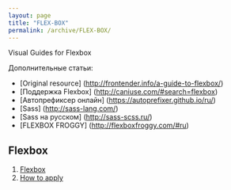 ```yaml
---
layout: page
title: "FLEX-BOX"
permalink: /archive/FLEX-BOX/
---
```


Visual Guides for Flexbox

Дополнительные статьи:
- [Original resource] (http://frontender.info/a-guide-to-flexbox/)
- [Поддержка Flexbox] (http://caniuse.com/#search=flexbox)
- [Автопрефиксер онлайн] (https://autoprefixer.github.io/ru/)
- [Sass] (http://sass-lang.com/)
- [Sass на русском] (http://sass-scss.ru/)
- [FLEXBOX FROGGY] (http://flexboxfroggy.com/#ru)

## Flexbox

 1. [Flexbox](/archive/FLEX-BOX/fexbox.html)
 2. [How to apply](/archive/FLEX-BOX/fexbox_how_to_allply.html)
 
